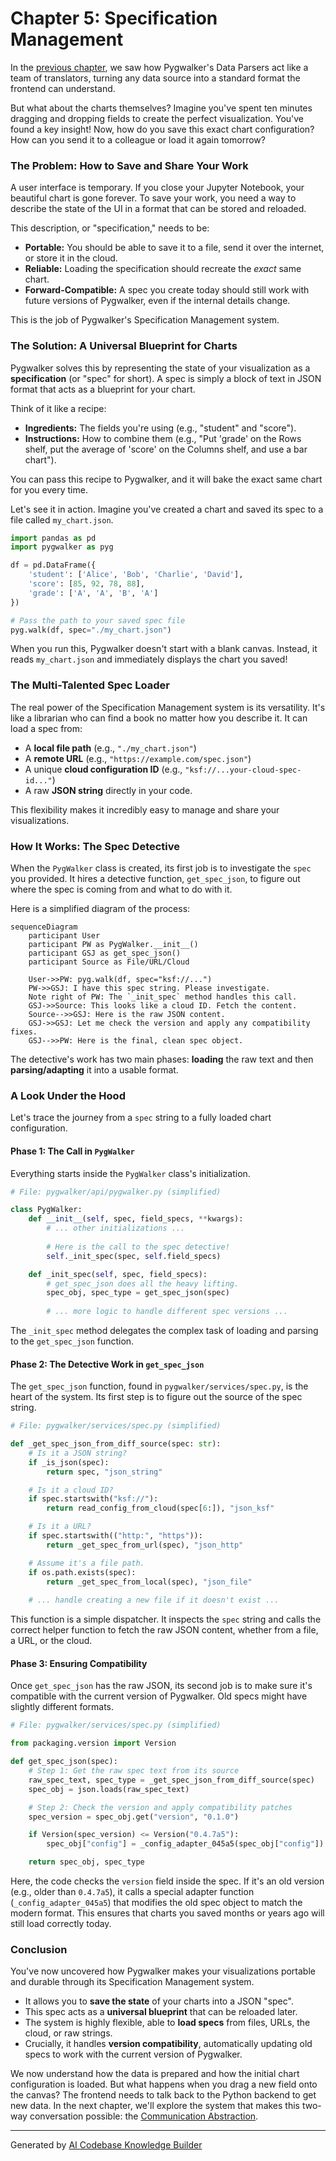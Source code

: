 # Chapter 5: Specification Management

In the [previous chapter](04_data_parsers_abstraction.md), we saw how Pygwalker's Data Parsers act like a team of translators, turning any data source into a standard format the frontend can understand.

But what about the charts themselves? Imagine you've spent ten minutes dragging and dropping fields to create the perfect visualization. You've found a key insight! Now, how do you save this exact chart configuration? How can you send it to a colleague or load it again tomorrow?

### The Problem: How to Save and Share Your Work

A user interface is temporary. If you close your Jupyter Notebook, your beautiful chart is gone forever. To save your work, you need a way to describe the state of the UI in a format that can be stored and reloaded.

This description, or "specification," needs to be:
*   **Portable:** You should be able to save it to a file, send it over the internet, or store it in the cloud.
*   **Reliable:** Loading the specification should recreate the *exact* same chart.
*   **Forward-Compatible:** A spec you create today should still work with future versions of Pygwalker, even if the internal details change.

This is the job of Pygwalker's Specification Management system.

### The Solution: A Universal Blueprint for Charts

Pygwalker solves this by representing the state of your visualization as a **specification** (or "spec" for short). A spec is simply a block of text in JSON format that acts as a blueprint for your chart.

Think of it like a recipe:
*   **Ingredients:** The fields you're using (e.g., "student" and "score").
*   **Instructions:** How to combine them (e.g., "Put 'grade' on the Rows shelf, put the average of 'score' on the Columns shelf, and use a bar chart").

You can pass this recipe to Pygwalker, and it will bake the exact same chart for you every time.

Let's see it in action. Imagine you've created a chart and saved its spec to a file called `my_chart.json`.

```python
import pandas as pd
import pygwalker as pyg

df = pd.DataFrame({
    'student': ['Alice', 'Bob', 'Charlie', 'David'],
    'score': [85, 92, 78, 88],
    'grade': ['A', 'A', 'B', 'A']
})

# Pass the path to your saved spec file
pyg.walk(df, spec="./my_chart.json")
```

When you run this, Pygwalker doesn't start with a blank canvas. Instead, it reads `my_chart.json` and immediately displays the chart you saved!

### The Multi-Talented Spec Loader

The real power of the Specification Management system is its versatility. It's like a librarian who can find a book no matter how you describe it. It can load a spec from:

*   A **local file path** (e.g., `"./my_chart.json"`)
*   A **remote URL** (e.g., `"https://example.com/spec.json"`)
*   A unique **cloud configuration ID** (e.g., `"ksf://...your-cloud-spec-id..."`)
*   A raw **JSON string** directly in your code.

This flexibility makes it incredibly easy to manage and share your visualizations.

### How It Works: The Spec Detective

When the `PygWalker` class is created, its first job is to investigate the `spec` you provided. It hires a detective function, `get_spec_json`, to figure out where the spec is coming from and what to do with it.

Here is a simplified diagram of the process:

```mermaid
sequenceDiagram
    participant User
    participant PW as PygWalker.__init__()
    participant GSJ as get_spec_json()
    participant Source as File/URL/Cloud

    User->>PW: pyg.walk(df, spec="ksf://...")
    PW->>GSJ: I have this spec string. Please investigate.
    Note right of PW: The `_init_spec` method handles this call.
    GSJ->>Source: This looks like a cloud ID. Fetch the content.
    Source-->>GSJ: Here is the raw JSON content.
    GSJ->>GSJ: Let me check the version and apply any compatibility fixes.
    GSJ-->>PW: Here is the final, clean spec object.
```

The detective's work has two main phases: **loading** the raw text and then **parsing/adapting** it into a usable format.

### A Look Under the Hood

Let's trace the journey from a `spec` string to a fully loaded chart configuration.

#### Phase 1: The Call in `PygWalker`

Everything starts inside the `PygWalker` class's initialization.

```python
# File: pygwalker/api/pygwalker.py (simplified)

class PygWalker:
    def __init__(self, spec, field_specs, **kwargs):
        # ... other initializations ...
        
        # Here is the call to the spec detective!
        self._init_spec(spec, self.field_specs)

    def _init_spec(self, spec, field_specs):
        # get_spec_json does all the heavy lifting.
        spec_obj, spec_type = get_spec_json(spec)
        
        # ... more logic to handle different spec versions ...
```
The `_init_spec` method delegates the complex task of loading and parsing to the `get_spec_json` function.

#### Phase 2: The Detective Work in `get_spec_json`

The `get_spec_json` function, found in `pygwalker/services/spec.py`, is the heart of the system. Its first step is to figure out the source of the spec string.

```python
# File: pygwalker/services/spec.py (simplified)

def _get_spec_json_from_diff_source(spec: str):
    # Is it a JSON string?
    if _is_json(spec):
        return spec, "json_string"

    # Is it a cloud ID?
    if spec.startswith("ksf://"):
        return read_config_from_cloud(spec[6:]), "json_ksf"

    # Is it a URL?
    if spec.startswith(("http:", "https")):
        return _get_spec_from_url(spec), "json_http"

    # Assume it's a file path.
    if os.path.exists(spec):
        return _get_spec_from_local(spec), "json_file"
    
    # ... handle creating a new file if it doesn't exist ...
```
This function is a simple dispatcher. It inspects the `spec` string and calls the correct helper function to fetch the raw JSON content, whether from a file, a URL, or the cloud.

#### Phase 3: Ensuring Compatibility

Once `get_spec_json` has the raw JSON, its second job is to make sure it's compatible with the current version of Pygwalker. Old specs might have slightly different formats.

```python
# File: pygwalker/services/spec.py (simplified)

from packaging.version import Version

def get_spec_json(spec):
    # Step 1: Get the raw spec text from its source
    raw_spec_text, spec_type = _get_spec_json_from_diff_source(spec)
    spec_obj = json.loads(raw_spec_text)

    # Step 2: Check the version and apply compatibility patches
    spec_version = spec_obj.get("version", "0.1.0")

    if Version(spec_version) <= Version("0.4.7a5"):
        spec_obj["config"] = _config_adapter_045a5(spec_obj["config"])

    return spec_obj, spec_type
```
Here, the code checks the `version` field inside the spec. If it's an old version (e.g., older than `0.4.7a5`), it calls a special adapter function (`_config_adapter_045a5`) that modifies the old spec object to match the modern format. This ensures that charts you saved months or years ago will still load correctly today.

### Conclusion

You've now uncovered how Pygwalker makes your visualizations portable and durable through its Specification Management system.

-   It allows you to **save the state** of your charts into a JSON "spec".
-   This spec acts as a **universal blueprint** that can be reloaded later.
-   The system is highly flexible, able to **load specs** from files, URLs, the cloud, or raw strings.
-   Crucially, it handles **version compatibility**, automatically updating old specs to work with the current version of Pygwalker.

We now understand how the data is prepared and how the initial chart configuration is loaded. But what happens when you drag a new field onto the canvas? The frontend needs to talk back to the Python backend to get new data. In the next chapter, we'll explore the system that makes this two-way conversation possible: the [Communication Abstraction](06_communication_abstraction.md).

---

Generated by [AI Codebase Knowledge Builder](https://github.com/The-Pocket/Tutorial-Codebase-Knowledge)